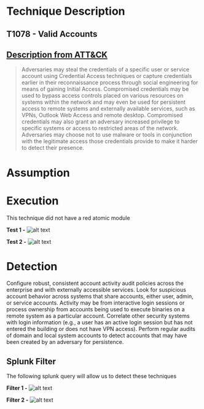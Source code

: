 # Technique Description
## T1078 - Valid Accounts
## [Description from ATT&CK](https://attack.mitre.org/techniques/T1078/) 
>Adversaries may steal the credentials of a specific user or service account using Credential Access techniques or capture credentials earlier in their reconnaissance process through social engineering for means of gaining Initial Access. Compromised credentials may be used to bypass access controls placed on various resources on systems within the network and may even be used for persistent access to remote systems and externally available services, such as VPNs, Outlook Web Access and remote desktop. Compromised credentials may also grant an adversary increased privilege to specific systems or access to restricted areas of the network. Adversaries may choose not to use malware or tools in conjunction with the legitimate access those credentials provide to make it harder to detect their presence.

# Assumption

# Execution
This technique did not have a red atomic module

**Test 1 -**
![alt text](./Screenshots/WMIC%20bypass%20using%20local%20XSL%20file.JPG)

**Test 2 -**
![alt text](./Screenshots/WMIC%20bypass%20using%20remote%20XSL%20file.JPG)

# Detection
Configure robust, consistent account activity audit policies across the enterprise and with externally accessible services. Look for suspicious account behavior across systems that share accounts, either user, admin, or service accounts. Activity may be from interactive login sessions or process ownership from accounts being used to execute binaries on a remote system as a particular account. Correlate other security systems with login information (e.g., a user has an active login session but has not entered the building or does not have VPN access). Perform regular audits of domain and local system accounts to detect accounts that may have been created by an adversary for persistence.

## Splunk Filter
The following splunk query will allow us to detect these techniques

**Filter 1 -**
![alt text]()

**Filter 2 -**
![alt text]()